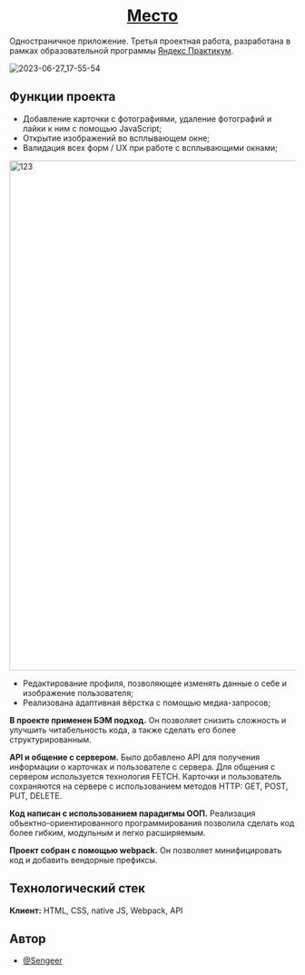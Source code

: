 <h1 align="center"><a href="https://sengeer.github.io/mesto/" target="_blank">Место</a></h1>

Одностраничное приложение. Третья проектная работа, разработана в рамках образовательной программы [Яндекс Практикум](https://practicum.yandex.ru/).

![2023-06-27_17-55-54](https://github.com/Sengeer/mesto/assets/63221404/0bfb38e3-5c9b-4fb8-8e76-0d2fa101ead6)


## Функции проекта

- Добавление карточки с фотографиями, удаление фотографий и лайки к ним с помощью JavaScript;
- Открытие изображений во всплывающем окне;
- Валидация всех форм / UX при работе с всплывающими окнами;
<img width="898" alt="123" src="https://github.com/Sengeer/mesto/assets/63221404/9ce2511a-5a50-4ccc-9acf-b387057c423a">

- Редактирование профиля, позволяющее изменять данные о себе и изображение пользователя;
- Реализована адаптивная вёрстка с помощью медиа-запросов;

**В проекте применен БЭМ подход.** Он позволяет снизить сложность и улучшить читабельность кода, а также сделать его более структурированным.

**API и общение с сервером.** Было добавлено API для получения информации о карточках и пользователе с сервера. Для общения с сервером используется технология FETCH. Карточки и пользователь сохраняются на сервере с использованием методов HTTP: GET, POST, PUT, DELETE.

**Код написан с использованием парадигмы ООП.** Реализация объектно-ориентированного программирования позволила сделать код более гибким, модульным и легко расширяемым.

**Проект собран с помощью webpack.** Он позволяет минифицировать код и добавить вендорные префиксы.
## Технологический стек

**Клиент:** HTML, CSS, native JS, Webpack, API



## Автор

- [@Sengeer](https://vk.com/sergey.polenov/)

